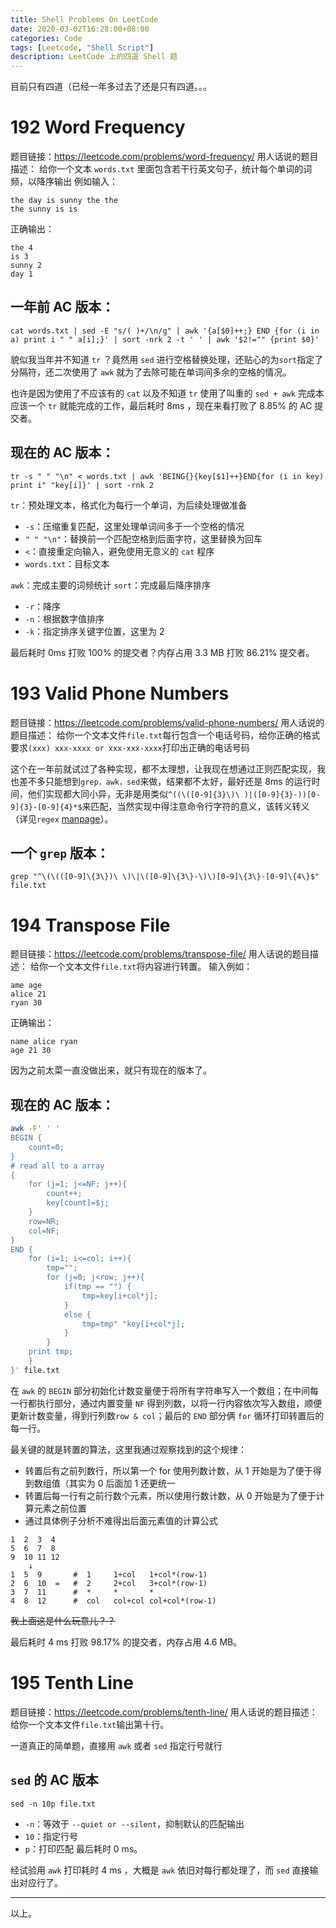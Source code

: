 ```yaml
---
title: Shell Problems On LeetCode
date: 2020-03-02T16:28:00+08:00
categories: Code
tags: [Leetcode, "Shell Script"]
description: LeetCode 上的四道 Shell 题
---
```


目前只有四道（已经一年多过去了还是只有四道。。。

<!--more-->

# 192 Word Frequency

题目链接：<a target="_blank" href="https://leetcode.com/problems/word-frequency/">https://leetcode.com/problems/word-frequency/</a>
用人话说的题目描述：
给你一个文本 `words.txt` 里面包含若干行英文句子，统计每个单词的词频，以降序输出
例如输入：
```
the day is sunny the the
the sunny is is
```
正确输出：
```
the 4
is 3
sunny 2
day 1
```

## 一年前 AC 版本：
```
cat words.txt | sed -E "s/( )+/\n/g" | awk '{a[$0]++;} END {for (i in a) print i " " a[i];}' | sort -nrk 2 -t ' ' | awk '$2!="" {print $0}'
```
貌似我当年并不知道 `tr` ？竟然用 `sed` 进行空格替换处理，还贴心的为`sort`指定了分隔符，还二次使用了 `awk` 就为了去除可能在单词间多余的空格的情况。

也许是因为使用了不应该有的 `cat` 以及不知道 `tr` 使用了叫重的 `sed + awk` 完成本应该一个 `tr` 就能完成的工作，最后耗时 8ms ，现在来看打败了 8.85% 的 AC 提交者。

## 现在的 AC 版本：
```
tr -s " " "\n" < words.txt | awk 'BEING{}{key[$1]++}END{for (i in key) print i" "key[i]}' | sort -rnk 2
```
`tr`：预处理文本，格式化为每行一个单词，为后续处理做准备
 * `-s`：压缩重复匹配，这里处理单词间多于一个空格的情况
 * `" " "\n"`：替换前一个匹配空格到后面字符，这里替换为回车
 * `<`：直接重定向输入，避免使用无意义的 `cat` 程序
 * `words.txt`：目标文本
 
`awk`：完成主要的词频统计
`sort`：完成最后降序排序

 * `-r`：降序
 * `-n`：根据数字值排序
 * `-k`：指定排序关键字位置，这里为 2
 
最后耗时 0ms 打败 100% 的提交者？内存占用 3.3 MB 打败 86.21% 提交者。

# 193 Valid Phone Numbers

题目链接：<a target="_blank" href="https://leetcode.com/problems/valid-phone-numbers/">https://leetcode.com/problems/valid-phone-numbers/</a>
用人话说的题目描述：
给你一个文本文件`file.txt`每行包含一个电话号码，给你正确的格式要求`(xxx) xxx-xxxx or xxx-xxx-xxxx`打印出正确的电话号码

这个在一年前就试过了各种实现，都不太理想，让我现在想通过正则匹配实现，我也差不多只能想到`grep，awk，sed`来做，结果都不太好，最好还是 8ms 的运行时间，他们实现都大同小异，无非是用类似`^((\([0-9]{3}\)\ )|([0-9]{3}-))[0-9]{3}-[0-9]{4}*$`来匹配，当然实现中得注意命令行字符的意义，该转义转义（详见`regex` <a target="_blank" href=https://linux.die.net/man/7/regex>manpage</a>）。

## 一个 `grep` 版本：
```
grep "^\(\(([0-9]\{3\})\ \)\|\([0-9]\{3\}-\)\)[0-9]\{3\}-[0-9]\{4\}$" file.txt
```

# 194 Transpose File

题目链接：<a target="_blank" href="https://leetcode.com/problems/transpose-file/">https://leetcode.com/problems/transpose-file/</a>
用人话说的题目描述：
给你一个文本文件`file.txt`将内容进行转置。
输入例如：
```
ame age
alice 21
ryan 30
```
正确输出：
```
name alice ryan
age 21 30
```

因为之前太菜一直没做出来，就只有现在的版本了。

## 现在的 AC 版本：
```bash
awk -F' ' '
BEGIN {
    count=0;
}
# read all to a array
{
    for (j=1; j<=NF; j++){
        count++; 
        key[count]=$j;
    } 
    row=NR;
    col=NF;
}
END {
    for (i=1; i<=col; i++){
        tmp="";
        for (j=0; j<row; j++){
            if(tmp == "") {
                tmp=key[i+col*j];
            } 
            else {
                tmp=tmp" "key[i+col*j];
            }
        } 
    print tmp;
    }
}' file.txt
```

在 `awk` 的 `BEGIN` 部分初始化计数变量便于将所有字符串写入一个数组；在中间每一行都执行部分，通过内置变量 `NF` 得到列数，以将一行内容依次写入数组，顺便更新计数变量，得到行列数`row & col`；最后的 `END` 部分俩 `for` 循环打印转置后的每一行。

最关键的就是转置的算法，这里我通过观察找到的这个规律：
* 转置后有之前列数行，所以第一个 for 使用列数计数，从 1 开始是为了便于得到数组值（其实为 0 后面加 1 还更统一
* 转置后每一行有之前行数个元素，所以使用行数计数，从 0 开始是为了便于计算元素之前位置
* 通过具体例子分析不难得出后面元素值的计算公式
```
1  2  3  4
5  6  7  8
9  10 11 12
    ↓
1  5  9       #  1     1+col   1+col*(row-1)
2  6  10  =   #  2     2+col   3+col*(row-1)
3  7  11      #  *     *       *
4  8  12      #  col   col+col col+col*(row-1)
```
~~我上面这是什么玩意儿？？~~

最后耗时 4 ms 打败 98.17% 的提交者，内存占用 4.6 MB。

# 195 Tenth Line

题目链接：<a target="_blank" href="https://leetcode.com/problems/tenth-line/">https://leetcode.com/problems/tenth-line/</a>
用人话说的题目描述：
给你一个文本文件`file.txt`输出第十行。

一道真正的简单题，直接用 `awk` 或者 `sed` 指定行号就行

## `sed` 的 AC 版本
```
sed -n 10p file.txt
```
* `-n`：等效于 `--quiet or --silent`，抑制默认的匹配输出
* `10`：指定行号
* `p`：打印匹配
最后耗时 0 ms。

经试验用 `awk` 打印耗时 4 ms ，大概是 `awk` 依旧对每行都处理了，而 `sed` 直接输出对应行了。

---

以上。
